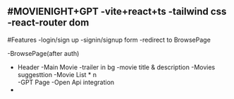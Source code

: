 #MOVIENIGHT+GPT
-vite+react+ts
-tailwind css
-react-router dom 
-



#Features
-login/sign up 
  -signin/signup form 
  -redirect to BrowsePage

-BrowsePage(after auth)
 - Header
 -Main Movie
    -trailer in bg
    -movie title & description 
 -Movies suggesttion 
    -Movie List * n   
-GPT Page 
  -Open Api integration 
  -    